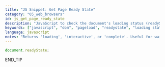 ```yaml
---
title: "JS Snippet: Get Page Ready State"
category: "05_web_browsers"
id: js_get_page_ready_state
description: "JavaScript to check the document's loading status (readyState)."
keywords: ["javascript", "dom", "pageload", "readystate", "loading status"]
language: javascript
notes: "Returns 'loading', 'interactive', or 'complete'. Useful for waiting for a page to fully load."
---
```


```javascript
document.readyState;
```
END_TIP 